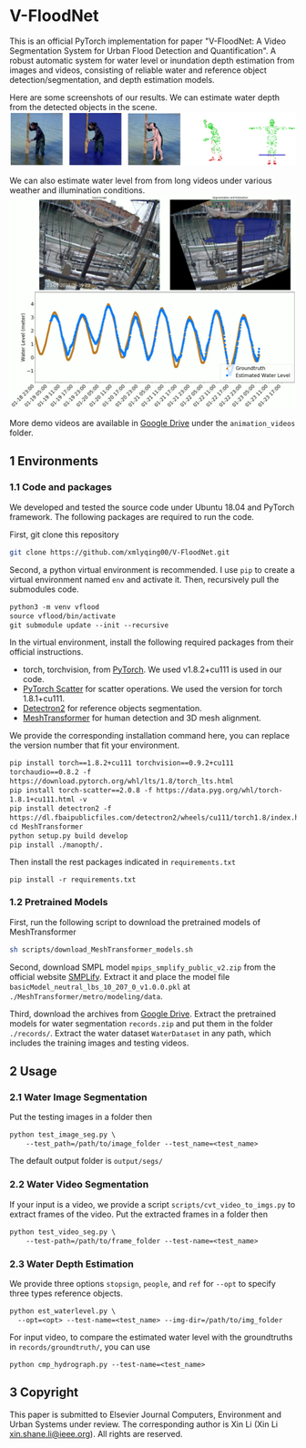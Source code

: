 # V-FloodNet

This is an official PyTorch implementation for paper "V-FloodNet: A Video Segmentation System for Urban Flood Detection and Quantification". A robust automatic system for water level or inundation depth estimation from images and videos, consisting of reliable
water and reference object detection/segmentation, and depth estimation models. 

Here are some screenshots of our results. We can estimate water depth from the detected objects in the scene.
![](assets/screenshot_people.png)

We can also estimate water level from from long videos under various weather and illumination conditions.
![](assets/screenshot_video.png)

More demo videos are available in [Google Drive](https://drive.google.com/drive/folders/1DURwcb_qhBeWYznTrpJ-7yGJTHxm7pxC?usp=sharing) under the `animation_videos` folder.

## 1 Environments

### 1.1 Code and packages
We developed and tested the source code under Ubuntu 18.04 and PyTorch framework. 
The following packages are required to run the code.

First, git clone this repository
```bash
git clone https://github.com/xmlyqing00/V-FloodNet.git
```

Second, a python virtual environment is recommended. 
I use `pip` to create a virtual environment named `env` and activate it.
Then, recursively pull the submodules code.

```shell
python3 -m venv vflood
source vflood/bin/activate
git submodule update --init --recursive
```

In the virtual environment, install the following required packages from their official instructions.

- torch, torchvision, from [PyTorch](https://pytorch.org). We used v1.8.2+cu111 is used in our code. 
- [PyTorch Scatter](https://github.com/rusty1s/pytorch_scatter) for scatter operations. We used the version for torch 1.8.1+cu111. 
- [Detectron2](https://github.com/facebookresearch/detectron2) for reference objects segmentation.
- [MeshTransformer](https://github.com/microsoft/MeshTransformer) for human detection and 3D mesh alignment.

We provide the corresponding installation command here, you can replace the version number that fit your environment.

```shell
pip install torch==1.8.2+cu111 torchvision==0.9.2+cu111 torchaudio==0.8.2 -f https://download.pytorch.org/whl/lts/1.8/torch_lts.html
pip install torch-scatter==2.0.8 -f https://data.pyg.org/whl/torch-1.8.1+cu111.html -v
pip install detectron2 -f https://dl.fbaipublicfiles.com/detectron2/wheels/cu111/torch1.8/index.html
cd MeshTransformer
python setup.py build develop
pip install ./manopth/.
```

Then install the rest packages indicated in `requirements.txt`
```shell
pip install -r requirements.txt
```

### 1.2 Pretrained Models

First, run the following script to download the pretrained models of MeshTransformer
```bash
sh scripts/download_MeshTransformer_models.sh
```

Second, download SMPL model `mpips_smplify_public_v2.zip` from the official website [SMPLify](http://smplify.is.tue.mpg.de/). Extract it and place the model file `basicModel_neutral_lbs_10_207_0_v1.0.0.pkl` at `./MeshTransformer/metro/modeling/data`.

Third, download the archives from [Google Drive](https://drive.google.com/drive/folders/1DURwcb_qhBeWYznTrpJ-7yGJTHxm7pxC?usp=sharing).
Extract the pretrained models for water segmentation `records.zip` and put them in the folder `./records/`. 
Extract the water dataset `WaterDataset` in any path, which includes the training images and testing videos.


## 2 Usage

### 2.1 Water Image Segmentation
Put the testing images in a folder then
```shell
python test_image_seg.py \
    --test_path=/path/to/image_folder --test_name=<test_name>
```
The default output folder is `output/segs/`

### 2.2 Water Video Segmentation
If your input is a video, we provide a script `scripts/cvt_video_to_imgs.py` to extract frames of the video.
Put the extracted frames in a folder then
```shell
python test_video_seg.py \
    --test-path=/path/to/frame_folder --test-name=<test_name>
```

### 2.3 Water Depth Estimation

We provide three options `stopsign`, `people`, and `ref` for `--opt` to specify three types reference objects.
```shell
python est_waterlevel.py \
  --opt=<opt> --test-name=<test_name> --img-dir=/path/to/img_folder
```
For input video, to compare the estimated water level with the groundtruths in `records/groundtruth/`, you can use 
```shell
python cmp_hydrograph.py --test-name=<test_name>
```

## 3 Copyright
This paper is submitted to Elsevier Journal Computers, Environment and Urban Systems under review. The corresponding author is Xin Li (Xin Li <xin.shane.li@ieee.org>).  All rights are reserved.
